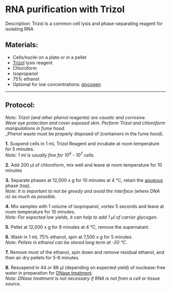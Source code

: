 RNA purification with Trizol
================================================================================
Description: Trizol is a common cell lysis and phase-separating reagent for isolating RNA

Materials:
--------------------------------------------------------------------------------
  * Cells/nuclei on a plate or in a pellet 
  * [Trizol](https://www.thermofisher.com/order/catalog/product/15596026#/15596026) lysis reagent
  * Chloroform
  * Isopropanol
  * 75% ethanol
  * Optional for low concentrations: [glycogen](https://www.thermofisher.com/order/catalog/product/10814010#/10814010)
     
___
Protocol:
--------------------------------------------------------------------------------
_Note: Trizol (and other phenol reagents) are caustic and corrosive._<br/>
_Wear eye protection and cover exposed skin. Perform Trizol and chloroform manipulations in fume hood._<br/>
_Phenol waste must be properly disposed of (containers in the fume hood).

**1.** Suspend cells in 1 mL Trizol Reagent and incubate at room temperature for 5 minutes.<br/>_Note: 1 ml is usually fine for 10<sup>5</sup> - 10<sup>7</sup> cells._

**2.** Add 200 µl of chloroform, mix well and leave at room temperature for 10 minutes
    
**3.** Separate phases at 12,000 x g for 10 minutes at 4 °C, retain the <ins>aqueous</ins> phase (top).<br/>_Note: It is important to not be greedy and avoid the interface (where DNA is) as much as possible._

**4.** Mix samples with 1 volume of isopropanol, vortex 5 seconds and leave at room temperature for 10 minutes.<br/>_Note: For expected low yields, it can help to add 1 µl of carrier glycogen._

**5.** Pellet at 12,000 x g for 8 minutes at 4 °C, remove the supernatant.

**6.** Wash in 1 mL 75% ethanol, spin at 7,500 x g for 5 minutes.<br/>_Note: Pellets in ethanol can be stored long term at -20 °C._

**7.** Remove most of the ethanol, spin down and remove residual ethanol, and then air dry pellets for 5-8 minutes.

**8.** Resuspend in 44 or 88 µl (depending on expected yield) of nuclease-free water in preparation for [DNase treatment](./TURBO-DNase.md).<br/>_Note: DNase treatment is not necessary if RNA is not from a cell or tissue source._


